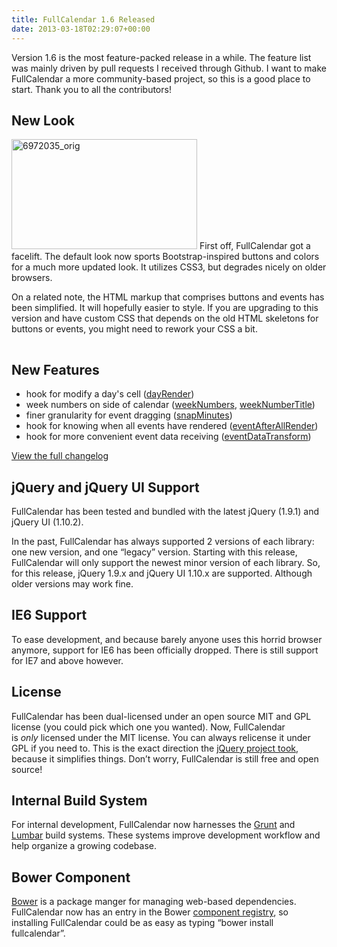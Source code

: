 ```yaml
---
title: FullCalendar 1.6 Released
date: 2013-03-18T02:29:07+00:00
---
```


Version 1.6 is the most feature-packed release in a while. The feature list was mainly driven by pull requests I received through Github. I want to make FullCalendar a more community-based project, so this is a good place to start. Thank you to all the contributors!


## New Look

<img class="size-full wp-image-22 alignright" alt="6972035_orig" src="{{ site.baseurl }}/assets/images/blog/2013/03/6972035_orig.png" width="297" height="176" /> First off, FullCalendar got a facelift. The default look now sports Bootstrap-inspired buttons and colors for a much more updated look. It utilizes CSS3, but degrades nicely on older browsers.

On a related note, the HTML markup that comprises buttons and events has been simplified. It will hopefully easier to style. If you are upgrading to this version and have custom CSS that depends on the old HTML skeletons for buttons or events, you might need to rework your CSS a bit.

<hr style="clear: both; visibility: hidden; width: 100%;" />


## New Features

- hook for modify a day's cell  ([dayRender](http://arshaw.com/fullcalendar/docs/display/dayRender/))
- week numbers on side of calendar ([weekNumbers](http://arshaw.com/fullcalendar/docs/display/weekNumbers/), [weekNumberTitle](http://arshaw.com/fullcalendar/docs/text/weekNumberTitle/))
- finer granularity for event dragging ([snapMinutes](http://arshaw.com/fullcalendar/docs/agenda/snapMinutes/))
- hook for knowing when all events have rendered ([eventAfterAllRender](http://arshaw.com/fullcalendar/docs/event_rendering/eventAfterAllRender/))
- hook for more convenient event data receiving ([eventDataTransform](http://arshaw.com/fullcalendar/docs/event_data/eventDataTransform/))

[View the full changelog](http://arshaw.com/js/fullcalendar-1.6.0/changelog.txt)


## jQuery and jQuery UI Support

FullCalendar has been tested and bundled with the latest jQuery (1.9.1) and jQuery UI (1.10.2).

In the past, FullCalendar has always supported 2 versions of each library: one new version, and one &#8220;legacy&#8221; version. Starting with this release, FullCalendar will only support the newest minor version of each library. So, for this release, jQuery 1.9.x and jQuery UI 1.10.x are supported. Although older versions may work fine.


## IE6 Support

To ease development, and because barely anyone uses this horrid browser anymore, support for IE6 has been officially dropped. There is still support for IE7 and above however.


## License

FullCalendar has been dual-licensed under an open source MIT and GPL license (you could pick which one you wanted). Now, FullCalendar is <em>only</em> licensed under the MIT license. You can always relicense it under GPL if you need to. This is the exact direction the <a title="" href="http://blog.jquery.com/2012/09/10/jquery-licensing-changes/">jQuery project took</a>, because it simplifies things. Don&#8217;t worry, FullCalendar is still free and open source!


## Internal Build System

For internal development, FullCalendar now harnesses the <a href="http://gruntjs.com/">Grunt</a> and <a href="http://walmartlabs.github.com/lumbar/">Lumbar</a> build systems. These systems improve development workflow and help organize a growing codebase.


## Bower Component

<a href="http://twitter.github.com/bower/">Bower</a> is a package manger for managing web-based dependencies. FullCalendar now has an entry in the Bower <a href="http://sindresorhus.com/bower-components/">component registry</a>, so installing FullCalendar could be as easy as typing &#8220;bower install fullcalendar&#8221;.
